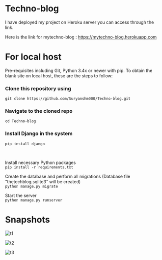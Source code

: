# Techno-blog

I have deployed my project on Heroku server you can access through the link.

Here is the link for mytechno-blog : https://mytechno-blog.herokuapp.com 

# For local host
Pre-requisites including Git, Python 3.4x or newer with pip. To obtain the blank site on local host, these are the steps to follow:

### Clone this repository using
   `git clone https://github.com/Suryanshm000/Techno-blog.git`
<br>

### Navigate to the cloned repo
   `cd Techno-blog`
<br>

### Install Django in the system
`pip install django`

<br>

 Install necessary Python packages 
 <br>
`pip install -r requirements.txt`

Create the database and perform all migrations (Database file "thetechblog.sqlite3" will be created) 
<br>
`python manage.py migrate`

Start the server
<br>
`python manage.py runserver`

# Snapshots

![t1](https://github.com/Suryanshm000/Techno-blog/assets/65828169/df52efff-874d-4a80-a0d4-77c82ce9c79a)

![t2](https://github.com/Suryanshm000/Techno-blog/assets/65828169/3317c503-2df5-41c6-8c16-e0adfb122bf6)

![t3](https://github.com/Suryanshm000/Techno-blog/assets/65828169/2510434d-6417-4454-9878-bd6d03ca617e)

